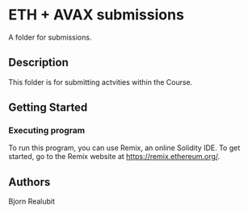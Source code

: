 # ETH + AVAX submissions

A folder for submissions.

## Description

This folder is for submitting actvities within the Course. 

## Getting Started

### Executing program

To run this program, you can use Remix, an online Solidity IDE. To get started, go to the Remix website at https://remix.ethereum.org/.


## Authors

Bjorn Realubit

